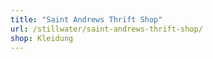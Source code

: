 ```yaml
---
title: "Saint Andrews Thrift Shop"
url: /stillwater/saint-andrews-thrift-shop/
shop: Kleidung
---
```

